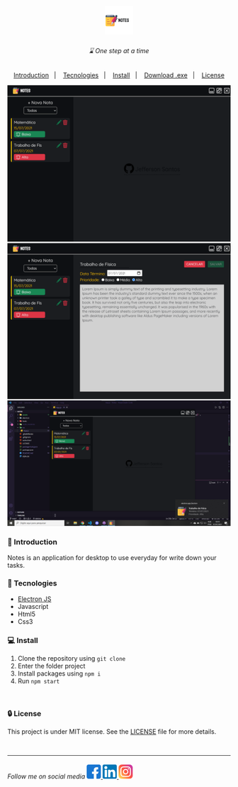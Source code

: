 <h1 align="center">
    <img src="assets/github/logo.png" width="64px">
</h1>

<h6 align="center">
&#8987; One step at a time
</h6>

<p align="center">
    <a href="#introduction">Introduction</a>&nbsp;&nbsp;&nbsp;|&nbsp;&nbsp;&nbsp;
    <a href="#tecnologies">Tecnologies</a>&nbsp;&nbsp;&nbsp;|&nbsp;&nbsp;&nbsp;
    <a href="#install">Install</a>&nbsp;&nbsp;&nbsp;|&nbsp;&nbsp;&nbsp;
    <a href="">Download .exe</a>&nbsp;&nbsp;&nbsp;|&nbsp;&nbsp;&nbsp;
    <a href="#license">License</a>
</p>

<div align="center">
    <img src="assets/github/app1.png">
    <img src="assets/github/app2.png">
    <img src="assets/github/app3.png">
</div>

<h3 id="introduction"> 🏁 Introduction</h3>
<p>Notes is an application for desktop to use everyday for write down your tasks.</p>

<h3 id="tecnologies">  🚀 Tecnologies</h3>

- [Electron JS](https://www.electronjs.org)
- Javascript
- Html5
- Css3
  
<h3 id="install"> &#128187; Install</h3>

1. Clone the repository using `git clone`
2. Enter the folder project
3. Install packages using `npm i` 
4. Run `npm start`
<br>

<h3 id="license"> 🔒 License </h3>

This project is under MIT license. See the [LICENSE](LICENSE) file for more details.

<br>

---

<h6>
    Follow me on social media 
    <a href="https://www.facebook.com/profile.php?id=100011801194873">
        <img src="assets/github/facebook.png" />
    </a>
    <a href="https://www.linkedin.com/in/jeffersonsil813/">
        <img src="assets/github/linkedin.png" />
    </a>
    <a href="https://www.instagram.com/jefferson.sil813/">
        <img src="assets/github/instagram.png"/>
    </a>
</h6>